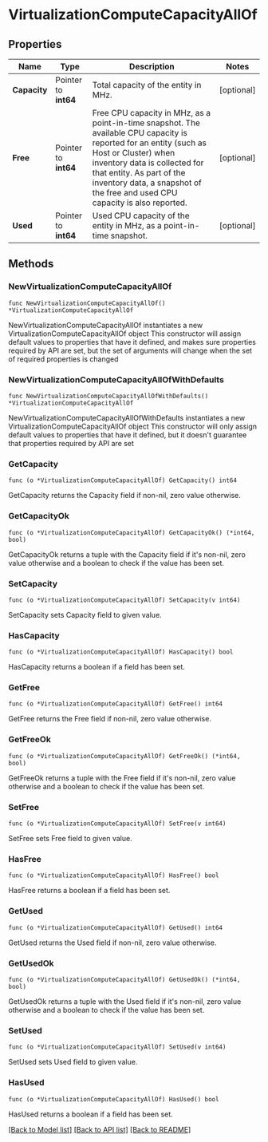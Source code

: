 # VirtualizationComputeCapacityAllOf

## Properties

Name | Type | Description | Notes
------------ | ------------- | ------------- | -------------
**Capacity** | Pointer to **int64** | Total capacity of the entity in MHz. | [optional] 
**Free** | Pointer to **int64** | Free CPU capacity in MHz, as a point-in-time snapshot. The available CPU capacity is reported for an entity (such as Host or Cluster) when inventory data is collected for that entity. As part of the inventory data, a snapshot of the free and used CPU capacity is also reported. | [optional] 
**Used** | Pointer to **int64** | Used CPU capacity of the entity in MHz, as a point-in-time snapshot. | [optional] 

## Methods

### NewVirtualizationComputeCapacityAllOf

`func NewVirtualizationComputeCapacityAllOf() *VirtualizationComputeCapacityAllOf`

NewVirtualizationComputeCapacityAllOf instantiates a new VirtualizationComputeCapacityAllOf object
This constructor will assign default values to properties that have it defined,
and makes sure properties required by API are set, but the set of arguments
will change when the set of required properties is changed

### NewVirtualizationComputeCapacityAllOfWithDefaults

`func NewVirtualizationComputeCapacityAllOfWithDefaults() *VirtualizationComputeCapacityAllOf`

NewVirtualizationComputeCapacityAllOfWithDefaults instantiates a new VirtualizationComputeCapacityAllOf object
This constructor will only assign default values to properties that have it defined,
but it doesn't guarantee that properties required by API are set

### GetCapacity

`func (o *VirtualizationComputeCapacityAllOf) GetCapacity() int64`

GetCapacity returns the Capacity field if non-nil, zero value otherwise.

### GetCapacityOk

`func (o *VirtualizationComputeCapacityAllOf) GetCapacityOk() (*int64, bool)`

GetCapacityOk returns a tuple with the Capacity field if it's non-nil, zero value otherwise
and a boolean to check if the value has been set.

### SetCapacity

`func (o *VirtualizationComputeCapacityAllOf) SetCapacity(v int64)`

SetCapacity sets Capacity field to given value.

### HasCapacity

`func (o *VirtualizationComputeCapacityAllOf) HasCapacity() bool`

HasCapacity returns a boolean if a field has been set.

### GetFree

`func (o *VirtualizationComputeCapacityAllOf) GetFree() int64`

GetFree returns the Free field if non-nil, zero value otherwise.

### GetFreeOk

`func (o *VirtualizationComputeCapacityAllOf) GetFreeOk() (*int64, bool)`

GetFreeOk returns a tuple with the Free field if it's non-nil, zero value otherwise
and a boolean to check if the value has been set.

### SetFree

`func (o *VirtualizationComputeCapacityAllOf) SetFree(v int64)`

SetFree sets Free field to given value.

### HasFree

`func (o *VirtualizationComputeCapacityAllOf) HasFree() bool`

HasFree returns a boolean if a field has been set.

### GetUsed

`func (o *VirtualizationComputeCapacityAllOf) GetUsed() int64`

GetUsed returns the Used field if non-nil, zero value otherwise.

### GetUsedOk

`func (o *VirtualizationComputeCapacityAllOf) GetUsedOk() (*int64, bool)`

GetUsedOk returns a tuple with the Used field if it's non-nil, zero value otherwise
and a boolean to check if the value has been set.

### SetUsed

`func (o *VirtualizationComputeCapacityAllOf) SetUsed(v int64)`

SetUsed sets Used field to given value.

### HasUsed

`func (o *VirtualizationComputeCapacityAllOf) HasUsed() bool`

HasUsed returns a boolean if a field has been set.


[[Back to Model list]](../README.md#documentation-for-models) [[Back to API list]](../README.md#documentation-for-api-endpoints) [[Back to README]](../README.md)


